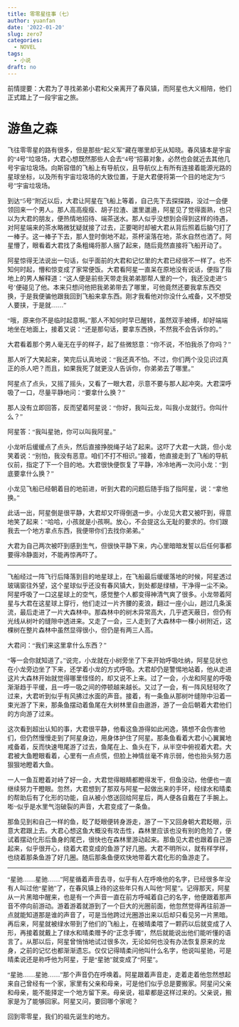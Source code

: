```yaml
---
title: 零零星往事（七）
author: yuanfan
date: '2022-01-20'
slug: zero7
categories:
  - NOVEL
tags:
  - 小说
draft: no
---
```


<font face="微软雅黑">前情提要：大君为了寻找弟弟小君和父亲离开了春风镇，而阿星也大义相陪，他们正式踏上了一段宇宙之旅。

<!--more-->

# 游鱼之森

飞往零零星的路有很多，但是那些“起义军”藏在哪里却无从知晓。春风镇本是宇宙的“4号”垃圾场，大君心想既然那些人会去“4号”招募对象，必然也会就近去其他几号宇宙垃圾场。向斯容借的飞船上有导航仪，且导航仪上有所有连接着能源光路的星球坐标，以及所有宇宙垃圾场的大致位置，于是大君便将第一个目的地定为“5号”宇宙垃圾场。

到达“5号”附近以后，大君让阿星在飞船上等着，自己先下去探探路，没过一会便领回来一个男人。那人高高瘦瘦、胡子拉渣、邋里邋遢，阿星见了觉得面熟，也只以为大君的朋友，便热情地招待、端茶送水。那人似乎没想到会得到这样的待遇，对阿星端来的茶水略微犹疑就接了过去，正要喝时却被大君从背后照着后脑勺打了一棒子。这一棒子下去，那人登时倒地不起，茶杯滚落在地，茶水自然也洒了。阿星懵了，眼看着大君找了条粗绳将那人捆了起来，随后竟然直接将飞船开动了。

阿星惊得无法说出一句话，似乎面前的大君和记忆里的大君已经很不一样了。也不知何时起，懵和惊变成了家常便饭。大君看阿星一直呆在原地没有说话，便指了指地上的男人解释道：“这人便是前些天带走我弟弟那帮人里的一个，我还没走进‘5号’便碰见了他。本来只想问他把我弟弟带去了哪里，可他竟然还要我拿东西交换，于是我便骗他跟我回到飞船来拿东西。刚才我看他对你没什么戒备，又不想受人要挟，于是就……”

“哦，原来你不是临时起意啊。”那人不知何时早已醒转，虽然双手被缚，却好端端地坐在地面上，接着又说：“还是那句话，要拿东西换，不然我不会告诉你的。”

大君看着那个男人毫无在乎的样子，起了些微怒意：“你不说，不怕我杀了你吗？”

那人听了大笑起来，笑完后认真地说：“我还真不怕。不过，你们两个没见识过真正的杀人吧？而且，如果我死了就更没人告诉你，你弟弟去了哪里。”

阿星点了点头，又摇了摇头，又看了一眼大君，示意不要与那人起冲突。大君深呼吸了一口，尽量平静地问：“要拿什么换？”

那人没有立即回答，反而望着阿星说：“你好，我叫云龙，叫我小龙就行。你叫什么？”

阿星答：“我叫星驰，你可以叫我阿星。”

小龙听后缓缓点了点头，然后直接挣脱绳子站了起来。这吓了大君一大跳，但小龙笑着说：“别怕，我没有恶意。咱们不打不相识。”接着，他直接走到了飞船的导航仪前，指定了下一个目的地。大君很快便恢复了平静，冷冷地再一次问小龙：“到底要拿什么换？”

小龙见飞船已经朝着目的地前进，听到大君的问题后随手指了指阿星，说：“拿他换。”

此话一出，阿星倒是很平静，大君却又吓得倒退一步。小龙见大君又被吓到，得意地笑了起来：“哈哈，小孩就是小孩啊。放心，不会提这么无耻的要求的。你们跟我去一个地方拿点东西，我便带你们去找你弟弟。”

大君为自己两次被吓到感到生气，但很快平静下来，内心里暗暗发誓以后任何事都要得冷静面对，不能再惊再吓了。

------

飞船经过一阵飞行后降落到目的地星球上，在飞船最后缓缓落地的时候，阿星透过玻璃窗往外望，这个星球似乎还没有春风镇大，到处都是绿植，干净得一尘不染。阿星呼吸了一口这星球上的空气，感觉整个人都变得神清气爽了很多。小龙带着阿星与大君在这星球上穿行，他们走过一片齐腰的麦浪，翻过一座小山，趟过几条溪流，最后走进了一片大森林中。那森林中的树木异常高大，几乎遮天蔽日，但仍有光线从树叶的缝隙中透进来。又走了一会，三人走到了大森林中一棵小树附近，这棵树在整片森林中虽然显得很小，但仍是有两三人高。

大君问：“我们来这里拿什么东西？”

“等一会你就知道了。”说完，小龙就在小树旁坐了下来开始呼吸吐纳，阿星见状也在小龙旁边坐了下来，还学着小龙的方式呼吸。大君却仍是警惕地站着，他从走进这片大森林开始就觉得哪里怪怪的，却又说不上来。过了一会，小龙和阿星的呼吸渐渐趋于平缓，且一呼一吸之间的停顿越来越长。又过了一会，有一阵风轻轻吹了过来，大君听到似乎有风拂过水面的声音。接着，有一条鱼从那树叶缝隙中沿着一束光游了下来，那条鱼摆动着鱼尾在大树林里自由遨游，游了一会后朝着大君他们的方向游了过来。

这次看到超出认知的事，大君很平静，他看这鱼游得如此闲逸，猜想不会伤害他们，但仍然慢慢走到了阿星身边，用身体护住了阿星。那条鱼看着大君小心翼翼地戒备着，反而快速甩尾游了过去，鱼尾在上、鱼头在下，从半空中俯视着大君。大君被大鱼瞪眼看着，心里有一点点慌，但脸上神情丝毫不肯示弱，他也抬头努力恶狠狠地瞪着大鱼。

一人一鱼互瞪着对峙了好一会，大君觉得眼睛都瞪得发干，但鱼没动，他便也一直继续努力干瞪眼。忽然，大君想到了那双与阿星一起做出来的手环，经绿水和晴柔的帮助后有了化形的功能，自从被小悠送回给阿星后，两人便各自戴在了手腕上。嘭~似乎是水里气泡破裂的声音，大君变成了一条鱼。

那鱼见到和自己一样的鱼，眨了眨眼便转身游走，游了一下又回身朝大君眨眼，示意大君跟上去。大君心想这鱼大概没有攻击性，森林里应该也没有别的危险了，便试着摆动化形后鱼身的尾巴，很快也在森林里游动起来。那鱼见大君也跟着自己游起来，似乎很开心，绕着大君变成的鱼游了好几圈。大君不明所以，就有样学样，也绕着那条鱼游了好几圈。随后那条鱼便欢快地带着大君化形的鱼游走了。

------

“星驰……星驰……”阿星循着声音去寻，似乎有人在呼唤他的名字，已经很多年没有人叫过他“星驰”了，在春风镇上待的这些年只有人叫他“阿星”。记得那天，阿星从一片黑暗中醒来，也是有一个声音一直在前方呼喊着自己的名字，他便跟着那声音不停向前游动。游着游着就游到了一个巨大的光圈前面，他忽然觉得再往前游一点就能知道那是谁的声音了，可是当他跨过光圈游出来以后却只看见另一片黑暗。再后来，阿星就被绿水带到了他们的飞船上，在被晴柔喂了一颗药以后就变成了人形，再接着就戴上了绿水和晴柔赠予的“正念手镯”，然后就能说出他们能听懂的语言了。从那以后，阿星曾悄悄地试过很多次，无论如何也没有办法恢复原来的龙身，之前的记忆也都渐渐遗忘。仅仅记得晴柔问他叫什么名字，他说叫星驰，可是晴柔说还是称呼他为阿星，于是“星驰”就变成了“阿星”。

“星驰……星驰……”那个声音仍在呼唤着。阿星跟着声音走，走着走着他忽然想起来自己曾经有一个家，家里有父亲和母亲，可是他们似乎总是要搬家。阿星问父亲和母亲，能不能择定一个地方留下来。母亲说，祖辈都是这样过来的。父亲说，搬家是为了能够回家。阿星又问，要回哪个家呢？

回到零零星，我们的祖先诞生的地方。
